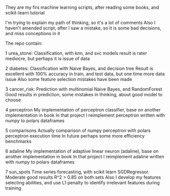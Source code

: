 They are my firs machine learning scripts, after reading some books, and scikit-learn tutorial

I'm trying to explain my path of thinking, so it's a lot of comments
Also I haven't amended script, after I saw a mistake, so it is some bad decisions, and miss conceptions in it

The repo contain:

1 urea_stone:
Classification, with knn, and svc models
result is rater mediocre, but perhaps it is issue of data

2 diabetes:
Classification with Naive Bayes, and decision tree
Result is excellent with 100% accuracy in train, and test data, but one time more data issue
Also some feature selection mistakes have been made

3 cancer_risk:
Prediction with multinomial Naive Bayes, and RandomForest
Good results in prediction, some mistakes in thinking, about good model to choose

4 perceptron
My implementation of perceptron classifier, base on another implementation in book
In that project I reimplement perceptron written with numpy to polars dataframes

5 comparisons
Actually comparison of numpy perceptron with polars perceptron execution time
In future perhaps some more efficiency benchmarks

6 adaline
My implementation of adaptive linear neuron (adaline), base on another implementation in book
In that project I reimplement adaline written with numpy to polars dataframes

7 sun_spots
Time series forecasting, with scikit learn SGDRegressor. Moderate good results R^2 > 0.85 on both sets
Also I develop my features selecting abilities, and use L1 penalty to identify irrelevant features during training